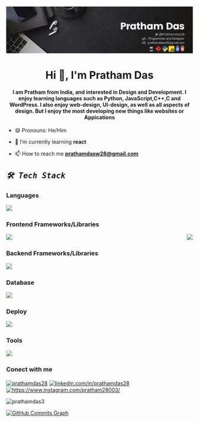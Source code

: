 ![Developer and Designer](https://github.com/Prathamdas3/Prathamdas3/blob/main/Olivia%20Wilson.png)

<h1 align="center">Hi 👋, I'm Pratham Das</h1>

<h4 align="center">I am Pratham from India, and interested in Design and Development. I enjoy learning languages such as Python, JavaScript,C++,C and WordPress. I also enjoy web-design, UI-design, as well as all aspects of design. But I enjoy the most developing new things like websites or Appications</h4>


 

- 😄 Pronouns: He/Him

- 🌱 I’m currently learning **react** 

- 📫 How to reach me **prathamdasw28@gmail.com** 

<h2 align="left"><samp><i><b>🛠️ Tech Stack </b></i></samp></h2>

### Languages

<img src="https://skillicons.dev/icons?i=cpp,js,html,css,py,md" />

### Frontend Frameworks/Libraries

<img src="https://skillicons.dev/icons?i=materialui,tailwind,bootstrap,react,next,astro,vite" />

<img src="https://github.com/Prathamdas3/Prathamdas3/assets/116100433/04bbeb69-e925-4988-af74-33c2c9f1bf06" align="right"  /> 

### Backend Frameworks/Libraries

<img src="https://skillicons.dev/icons?i=nodejs,express,prisma,firebase" />

### Database 

<img src="https://skillicons.dev/icons?i=mongodb,sqlite" />

### Deploy

<img src="https://skillicons.dev/icons?i=netlify,vercel" />

### Tools

<img src="https://skillicons.dev/icons?i=vscode,bash,git,figma,postman" />

### Conect with me

<p align="left">
 
<a href="https://twitter.com/prathamdas28" target="blank"><img align="center" src="https://raw.githubusercontent.com/rahuldkjain/github-profile-readme-generator/master/src/images/icons/Social/twitter.svg" alt="prathamdas28" height="30" width="40" /></a>
<a href="https://linkedin.com/in/linkedin.com/in/prathamdas28" target="blank"><img align="center" src="https://raw.githubusercontent.com/rahuldkjain/github-profile-readme-generator/master/src/images/icons/Social/linked-in-alt.svg" alt="linkedin.com/in/prathamdas28" height="30" width="40" /></a>
<a href="https://www.instagram.com/pratham28003/" target="blank"><img align="center" src="https://raw.githubusercontent.com/rahuldkjain/github-profile-readme-generator/master/src/images/icons/Social/instagram.svg" alt="https://www.instagram.com/pratham28003/" height="30" width="40" /></a>

</p>

<p align="left"> <img src="https://komarev.com/ghpvc/?username=prathamdas3&label=Profile%20views&color=0e75b6&style=flat" alt="prathamdas3" /> </p>

<a href="http://www.github.com/Prathamdas3"><img src="https://github-readme-activity-graph.vercel.app/graph?username=Prathamdas3&theme=merko&bg_color=0d1117&color=ffffff&line=0891b2&point=ffffff&area_color=1c1917&area=true&hide_border=true&custom_title=GitHub%20Commits%20Graph" alt="GitHub Commits Graph" /></a>

<!--<p><img align="left" src="https://github-readme-stats.vercel.app/api/top-langs?username=prathamdas3&show_icons=true&locale=en&layout=compact" alt="prathamdas3" /></p> -->

 <!--<p>&nbsp;<img align="center" src="https://github-readme-stats.vercel.app/api?username=prathamdas3&show_icons=true&locale=en" alt="prathamdas3" /></p> -->

<!--<p><img align="center" src="https://github-readme-streak-stats.herokuapp.com/?user=prathamdas3&" alt="prathamdas3" /></p>-->

